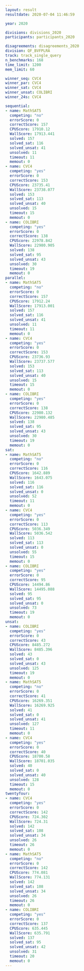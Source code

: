 ```yaml
---
layout: result
resultdate: 2020-07-04 11:46:59

year: 2020

divisions: divisions_2020
participants: participants_2020

disagreements: disagreements_2020
division: QF_BVFPLRA
track: track_single_query
n_benchmarks: 168
time_limit: 1200
mem_limit: 60

winner_seq: CVC4
winner_par: CVC4
winner_sat: CVC4
winner_unsat: COLIBRI
winner_24s: CVC4

sequential:
- name: MathSAT5
  competing: "no"
  errorScore: 0
  correctScore: 157
  CPUScore: 17910.12
  WallScore: 17913.441
  solved: 157
  solved_sat: 116
  solved_unsat: 41
  unsolved: 11
  timeout: 11
  memout: 0
- name: CVC4
  competing: "yes"
  errorScore: 0
  correctScore: 153
  CPUScore: 23735.41
  WallScore: 23738.077
  solved: 153
  solved_sat: 113
  solved_unsat: 40
  unsolved: 15
  timeout: 15
  memout: 0
- name: COLIBRI
  competing: "yes"
  errorScore: 0
  correctScore: 138
  CPUScore: 22978.842
  WallScore: 22980.905
  solved: 138
  solved_sat: 95
  solved_unsat: 43
  unsolved: 30
  timeout: 19
  memout: 0
parallel:
- name: MathSAT5
  competing: "no"
  errorScore: 0
  correctScore: 157
  CPUScore: 17912.24
  WallScore: 17913.001
  solved: 157
  solved_sat: 116
  solved_unsat: 41
  unsolved: 11
  timeout: 11
  memout: 0
- name: CVC4
  competing: "yes"
  errorScore: 0
  correctScore: 153
  CPUScore: 23736.93
  WallScore: 23737.577
  solved: 153
  solved_sat: 113
  solved_unsat: 40
  unsolved: 15
  timeout: 15
  memout: 0
- name: COLIBRI
  competing: "yes"
  errorScore: 0
  correctScore: 138
  CPUScore: 22980.132
  WallScore: 22980.485
  solved: 138
  solved_sat: 95
  solved_unsat: 43
  unsolved: 30
  timeout: 19
  memout: 0
sat:
- name: MathSAT5
  competing: "no"
  errorScore: 0
  correctScore: 116
  CPUScore: 1642.889
  WallScore: 1643.075
  solved: 116
  solved_sat: 116
  solved_unsat: 0
  unsolved: 52
  timeout: 11
  memout: 0
- name: CVC4
  competing: "yes"
  errorScore: 0
  correctScore: 113
  CPUScore: 5036.349
  WallScore: 5036.542
  solved: 113
  solved_sat: 113
  solved_unsat: 0
  unsolved: 55
  timeout: 15
  memout: 0
- name: COLIBRI
  competing: "yes"
  errorScore: 0
  correctScore: 95
  CPUScore: 14494.86
  WallScore: 14495.088
  solved: 95
  solved_sat: 95
  solved_unsat: 0
  unsolved: 73
  timeout: 19
  memout: 0
unsat:
- name: COLIBRI
  competing: "yes"
  errorScore: 0
  correctScore: 43
  CPUScore: 8485.272
  WallScore: 8485.396
  solved: 43
  solved_sat: 0
  solved_unsat: 43
  unsolved: 125
  timeout: 19
  memout: 0
- name: MathSAT5
  competing: "no"
  errorScore: 0
  correctScore: 41
  CPUScore: 16269.351
  WallScore: 16269.925
  solved: 41
  solved_sat: 0
  solved_unsat: 41
  unsolved: 127
  timeout: 11
  memout: 0
- name: CVC4
  competing: "yes"
  errorScore: 0
  correctScore: 40
  CPUScore: 18700.58
  WallScore: 18701.035
  solved: 40
  solved_sat: 0
  solved_unsat: 40
  unsolved: 128
  timeout: 15
  memout: 0
twentyfour:
- name: CVC4
  competing: "yes"
  errorScore: 0
  correctScore: 142
  CPUScore: 724.302
  WallScore: 724.31
  solved: 142
  solved_sat: 108
  solved_unsat: 34
  unsolved: 26
  timeout: 26
  memout: 0
- name: MathSAT5
  competing: "no"
  errorScore: 0
  correctScore: 142
  CPUScore: 774.081
  WallScore: 774.131
  solved: 142
  solved_sat: 108
  solved_unsat: 34
  unsolved: 26
  timeout: 26
  memout: 0
- name: COLIBRI
  competing: "yes"
  errorScore: 0
  correctScore: 137
  CPUScore: 635.445
  WallScore: 635.791
  solved: 137
  solved_sat: 95
  solved_unsat: 42
  unsolved: 31
  timeout: 20
  memout: 0
---
```

